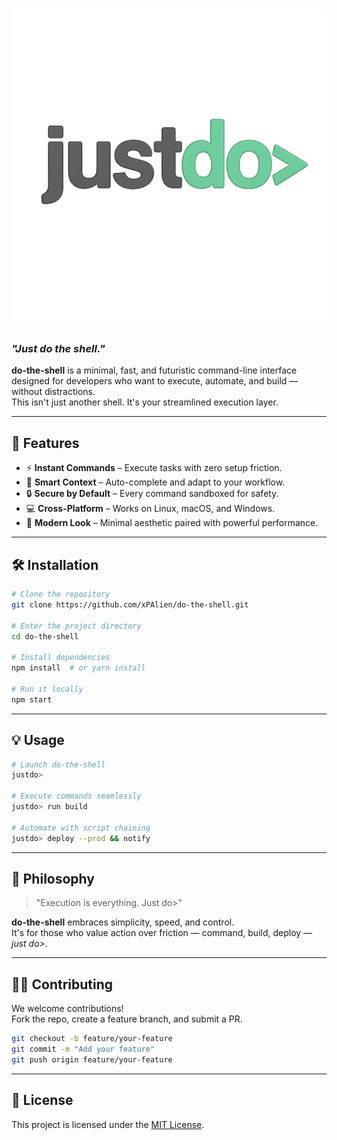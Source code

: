 # ![justdo>](public/justdo-logo-readme.png)  
### _"Just do the shell."_  

**do-the-shell** is a minimal, fast, and futuristic command-line interface designed for developers who want to execute, automate, and build — without distractions.  
This isn't just another shell. It's your streamlined execution layer.

---

## 🚀 Features
- ⚡ **Instant Commands** – Execute tasks with zero setup friction.  
- 🧠 **Smart Context** – Auto-complete and adapt to your workflow.  
- 🔒 **Secure by Default** – Every command sandboxed for safety.  
- 💻 **Cross-Platform** – Works on Linux, macOS, and Windows.  
- 🎨 **Modern Look** – Minimal aesthetic paired with powerful performance.

---

## 🛠️ Installation

```bash
# Clone the repository
git clone https://github.com/xPAlien/do-the-shell.git

# Enter the project directory
cd do-the-shell

# Install dependencies
npm install  # or yarn install

# Run it locally
npm start
```

---

## 💡 Usage

```bash
# Launch do-the-shell
justdo>

# Execute commands seamlessly
justdo> run build

# Automate with script chaining
justdo> deploy --prod && notify
```

---

## 🧠 Philosophy
> "Execution is everything. Just do>"

**do-the-shell** embraces simplicity, speed, and control.  
It's for those who value action over friction — command, build, deploy — *just do>*.

---

## 👨‍💻 Contributing
We welcome contributions!  
Fork the repo, create a feature branch, and submit a PR.  
```bash
git checkout -b feature/your-feature
git commit -m "Add your feature"
git push origin feature/your-feature
```

---

## 📜 License
This project is licensed under the [MIT License](LICENSE).

